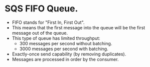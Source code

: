 # **SQS FIFO Queue.**

* FIFO stands for "First In, First Out".
* This means that the first message into the queue will be the first message out of the queue.
* This type of queue has limited throughput:
    * 300 messages per second without batching.
    * 3000 messages per second with batching.
* Exactly-once send capability (by removing duplicates).
* Messages are processed in order by the consumer.